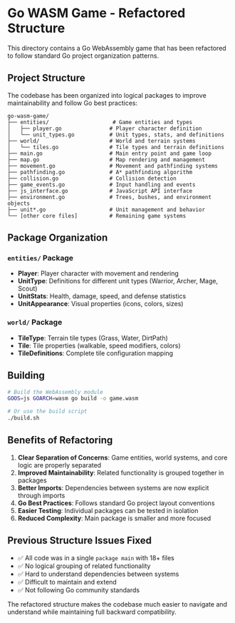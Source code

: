 # Go WASM Game - Refactored Structure

This directory contains a Go WebAssembly game that has been refactored to follow standard Go project organization patterns.

## Project Structure

The codebase has been organized into logical packages to improve maintainability and follow Go best practices:

```
go-wasm-game/
├── entities/                    # Game entities and types
│   ├── player.go               # Player character definition
│   └── unit_types.go           # Unit types, stats, and definitions
├── world/                      # World and terrain systems
│   └── tiles.go                # Tile types and terrain definitions
├── main.go                     # Main entry point and game loop
├── map.go                      # Map rendering and management
├── movement.go                 # Movement and pathfinding systems
├── pathfinding.go              # A* pathfinding algorithm
├── collision.go                # Collision detection
├── game_events.go              # Input handling and events
├── js_interface.go             # JavaScript API interface
├── environment.go              # Trees, bushes, and environment objects
├── unit*.go                    # Unit management and behavior
└── [other core files]          # Remaining game systems
```

## Package Organization

### `entities/` Package
- **Player**: Player character with movement and rendering
- **UnitType**: Definitions for different unit types (Warrior, Archer, Mage, Scout)
- **UnitStats**: Health, damage, speed, and defense statistics
- **UnitAppearance**: Visual properties (icons, colors, sizes)

### `world/` Package  
- **TileType**: Terrain tile types (Grass, Water, DirtPath)
- **Tile**: Tile properties (walkable, speed modifiers, colors)
- **TileDefinitions**: Complete tile configuration mapping

## Building

```bash
# Build the WebAssembly module
GOOS=js GOARCH=wasm go build -o game.wasm

# Or use the build script
./build.sh
```

## Benefits of Refactoring

1. **Clear Separation of Concerns**: Game entities, world systems, and core logic are properly separated
2. **Improved Maintainability**: Related functionality is grouped together in packages
3. **Better Imports**: Dependencies between systems are now explicit through imports
4. **Go Best Practices**: Follows standard Go project layout conventions
5. **Easier Testing**: Individual packages can be tested in isolation
6. **Reduced Complexity**: Main package is smaller and more focused

## Previous Structure Issues Fixed

- ✅ All code was in a single `package main` with 18+ files
- ✅ No logical grouping of related functionality  
- ✅ Hard to understand dependencies between systems
- ✅ Difficult to maintain and extend
- ✅ Not following Go community standards

The refactored structure makes the codebase much easier to navigate and understand while maintaining full backward compatibility.